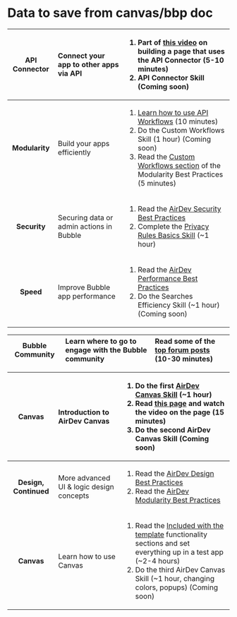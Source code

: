 # Data to save from canvas/bbp doc





<table>
  <thead>
    <tr>
      <th style="text-align:center"><b>API Connector</b>
      </th>
      <th style="text-align:left">Connect your app to other apps via API</th>
      <th style="text-align:left">
        <ol>
          <li>Part of <a href="https://youtu.be/lwQlFgV7p_k?t=244">this video</a> on building
            a page that uses the API Connector (5-10 minutes)</li>
          <li>API Connector Skill (Coming soon)</li>
        </ol>
      </th>
    </tr>
  </thead>
  <tbody>
    <tr>
      <td style="text-align:center"><b>Modularity</b>
      </td>
      <td style="text-align:left">Build your apps efficiently</td>
      <td style="text-align:left">
        <ol>
          <li><a href="https://www.youtube.com/watch?v=RbQCCZfdzes">Learn how to use API Workflows</a> (10
            minutes)</li>
          <li>Do the Custom Workflows Skill (1 hour) (Coming soon)</li>
          <li>Read the <a href>Custom Workflows section</a> of the Modularity Best Practices
            (5 minutes)</li>
        </ol>
      </td>
    </tr>
    <tr>
      <td style="text-align:center"><b>Security</b>
      </td>
      <td style="text-align:left">Securing data or admin actions in Bubble</td>
      <td style="text-align:left">
        <ol>
          <li>Read the <a href>AirDev Security Best Practices</a>
          </li>
          <li>Complete the <a href="https://canvas.airdev.co/version-test/skill/privacy-rules-basics-1576265870150x608388620553563500">Privacy Rules Basics Skill</a> (~1
            hour)</li>
        </ol>
      </td>
    </tr>
    <tr>
      <td style="text-align:center"><b>Speed</b>
      </td>
      <td style="text-align:left">Improve Bubble app performance</td>
      <td style="text-align:left">
        <ol>
          <li>Read the <a href>AirDev Performance Best Practices</a>
          </li>
          <li>Do the Searches Efficiency Skill (~1 hour) (Coming soon)</li>
        </ol>
      </td>
    </tr>
  </tbody>
</table>

| **Bubble Community** | Learn where to go to engage with the Bubble community | Read some of the [top forum posts](https://forum.bubble.io/top/all) \(10-30 minutes\) |
| :---: | :--- | :--- |




<table>
  <thead>
    <tr>
      <th style="text-align:center"><b>Canvas</b>
      </th>
      <th style="text-align:left">Introduction to AirDev Canvas</th>
      <th style="text-align:left">
        <ol>
          <li>Do the first <a href="https://canvas.airdev.co/version-test/skill/1576180135747x103960437720874000">AirDev Canvas Skill</a> (~1
            hour)</li>
          <li>Read <a href>this page</a> and watch the video on the page (15 minutes)</li>
          <li>Do the second AirDev Canvas Skill (Coming soon)</li>
        </ol>
      </th>
    </tr>
  </thead>
  <tbody>
    <tr>
      <td style="text-align:center"><b>Design, Continued</b>
      </td>
      <td style="text-align:left">More advanced UI &amp; logic design concepts</td>
      <td style="text-align:left">
        <ol>
          <li>Read the <a href>AirDev Design Best Practices</a>
          </li>
          <li>Read the <a href>AirDev Modularity Best Practices</a>
          </li>
        </ol>
      </td>
    </tr>
    <tr>
      <td style="text-align:center"><b>Canvas</b>
      </td>
      <td style="text-align:left">Learn how to use Canvas</td>
      <td style="text-align:left">
        <ol>
          <li>Read the <a href>Included with the template</a> functionality sections and
            set everything up in a test app (~2-4 hours)</li>
          <li>Do the third AirDev Canvas Skill (~1 hour, changing colors, popups) (Coming
            soon)</li>
        </ol>
      </td>
    </tr>
  </tbody>
</table>

